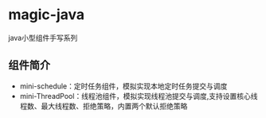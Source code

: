 # magic-java
java小型组件手写系列

## 组件简介
* mini-schedule：定时任务组件，模拟实现本地定时任务提交与调度
* mini-ThreadPool：线程池组件，模拟实现线程池提交与调度,支持设置核心线程数、最大线程数、拒绝策略，内置两个默认拒绝策略
